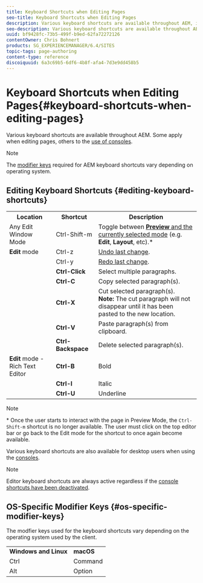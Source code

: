 ```yaml
---
title: Keyboard Shortcuts when Editing Pages
seo-title: Keyboard Shortcuts when Editing Pages
description: Various keyboard shortcuts are available throughout AEM, including some for page editing
seo-description: Various keyboard shortcuts are available throughout AEM, including some for page editing
uuid: bf9428fc-73b5-499f-b9ed-62fa72272126
contentOwner: Chris Bohnert
products: SG_EXPERIENCEMANAGER/6.4/SITES
topic-tags: page-authoring
content-type: reference
discoiquuid: 6a3c69b5-6df6-4b8f-afa4-7d3e9dd458b5
---
```


# Keyboard Shortcuts when Editing Pages{#keyboard-shortcuts-when-editing-pages}

Various keyboard shortcuts are available throughout AEM. Some apply when editing pages, others to the [use of consoles](../../../sites/authoring/using/keyboard-shortcuts.md).

>[!NOTE]
>
>The [modifier keys](../../../sites/authoring/using/page-authoring-keyboard-shortcuts.md#os-specific-modifier-keys) required for AEM keyboard shortcuts vary depending on operating system.

## Editing Keyboard Shortcuts {#editing-keyboard-shortcuts}

<table> 
 <tbody>
  <tr>
   <th>Location</th> 
   <th>Shortcut</th> 
   <th>Description</th> 
  </tr>
  <tr>
   <td>Any Edit Window Mode<br /> </td> 
   <td><span class="code">Ctrl-Shift-m</span></td> 
   <td>Toggle between <a href="../../../sites/authoring/using/author-environment-tools.md#page-modes"><strong>Preview</strong> and the currently selected mode</a> (e.g. <strong>Edit</strong>, <strong>Layout</strong>, etc).*</td> 
  </tr>
  <tr>
   <td><strong>Edit</strong> mode</td> 
   <td><span class="code">Ctrl-z</span></td> 
   <td><a href="../../../sites/authoring/using/editing-content.md#undoing-and-redoing-page-edits">Undo last change</a>.</td> 
  </tr>
  <tr>
   <td> </td> 
   <td><span class="code">Ctrl-y</span></td> 
   <td><a href="../../../sites/authoring/using/editing-content.md#undoing-and-redoing-page-edits">Redo last change</a>.</td> 
  </tr>
  <tr>
   <td> </td> 
   <td><strong><span class="code">Ctrl-Click</span></strong></td> 
   <td>Select multiple paragraphs.</td> 
  </tr>
  <tr>
   <td> </td> 
   <td><strong><span class="code">Ctrl-C</span></strong></td> 
   <td>Copy selected paragraph(s).</td> 
  </tr>
  <tr>
   <td> </td> 
   <td><strong><span class="code">Ctrl-X</span></strong></td> 
   <td>Cut selected paragraph(s).<strong><br /> Note:</strong> The cut paragraph will not disappear until it has been pasted to the new location.</td> 
  </tr>
  <tr>
   <td> </td> 
   <td><strong><span class="code">Ctrl-V</span></strong><br /> </td> 
   <td>Paste paragraph(s) from clipboard.<br /> </td> 
  </tr>
  <tr>
   <td> </td> 
   <td><strong><span class="code">Ctrl-Backspace</span></strong></td> 
   <td>Delete selected paragraph(s).</td> 
  </tr>
  <tr>
   <td><strong>Edit</strong> mode - Rich Text Editor<br /> </td> 
   <td><strong><span class="code">Ctrl-B</span></strong><br /> </td> 
   <td>Bold</td> 
  </tr>
  <tr>
   <td> </td> 
   <td><strong><span class="code">Ctrl-I</span></strong><br /> </td> 
   <td>Italic<br /> </td> 
  </tr>
  <tr>
   <td> </td> 
   <td><strong><span class="code">Ctrl-U</span></strong><br /> </td> 
   <td>Underline</td> 
  </tr>
 </tbody>
</table>

>[!NOTE]
>
>&#42; Once the user starts to interact with the page in Preview Mode, the `Ctrl-Shift-m` shortcut is no longer available. The user must click on the top editor bar or go back to the Edit mode for the shortcut to once again become available.

Various keyboard shortcuts are also available for desktop users when using the [consoles](../../../sites/authoring/using/keyboard-shortcuts.md).

>[!NOTE]
>
>Editor keyboard shortcuts are always active regardless if the [console shortcuts have been deactivated](../../../sites/authoring/using/keyboard-shortcuts.md#deactivating-keyboard-shortcuts).

## OS-Specific Modifier Keys {#os-specific-modifier-keys}

The modfier keys used for the keyboard shortcuts vary depending on the operating system used by the client.

<table> 
 <tbody>
  <tr>
   <td><strong>Windows and Linux</strong><br /> </td> 
   <td><strong>macOS</strong></td> 
  </tr>
  <tr>
   <td>Ctrl</td> 
   <td>Command<br /> </td> 
  </tr>
  <tr>
   <td>Alt</td> 
   <td>Option</td> 
  </tr>
 </tbody>
</table>

